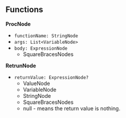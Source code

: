 ## Functions

**ProcNode**
* `functionName: StringNode`
* `args: List<VariableNode>`
* `body: ExpressionNode`
  * SquareBracesNodes


**RetrunNode**
* `returnValue: ExpressionNode?`
  * ValueNode
  * VariableNode
  * StringNode
  * SquareBracesNodes
  * null - means the return value is nothing.